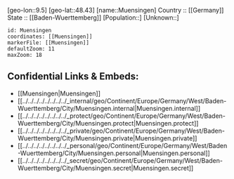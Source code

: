 ﻿---
location: [48.43,9.5] 
mapzoom: [7,12] 
mapmarker: city 
type: City
tags:
- geo/City


SpocWebEntityId: 32677
isDeleted: false
confidential: public

---
[geo-lon::9.5] 
[geo-lat::48.43] 
[name::Muensingen] 
Country :: [[Germany]]  
State :: [[Baden-Wuerttemberg]] 
[Population::] 
[Unknown::] 


```leaflet
id: Muensingen
coordinates: [[Muensingen]] 
markerFile: [[Muensingen]] 
defaultZoom: 11 
maxZoom: 18
```


## Confidential Links & Embeds: 
- [[Muensingen|Muensingen]]  
- [[../../../../../../../../_internal/geo/Continent/Europe/Germany/West/Baden-Wuerttemberg/City/Muensingen.internal|Muensingen.internal]] 
- [[../../../../../../../../_protect/geo/Continent/Europe/Germany/West/Baden-Wuerttemberg/City/Muensingen.protect|Muensingen.protect]] 
- [[../../../../../../../../_private/geo/Continent/Europe/Germany/West/Baden-Wuerttemberg/City/Muensingen.private|Muensingen.private]] 
- [[../../../../../../../../_personal/geo/Continent/Europe/Germany/West/Baden-Wuerttemberg/City/Muensingen.personal|Muensingen.personal]] 
- [[../../../../../../../../_secret/geo/Continent/Europe/Germany/West/Baden-Wuerttemberg/City/Muensingen.secret|Muensingen.secret]] 
